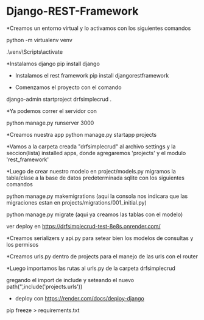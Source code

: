 # Django-REST-Framework
*Creamos un entorno virtual y lo activamos con los siguientes comandos

python -m virtualenv venv

.\venv\Scripts\activate 

*Instalamos django
pip install django

* Instalamos el rest framework
pip install djangorestframework


* Comenzamos el proyecto con el comando

django-admin startproject drfsimplecrud .

*Ya podemos correr el servidor con

python manage.py runserver 3000

*Creamos nuestra app
python manage.py startapp projects

*Vamos a la carpeta creada "drfsimplecrud"
al archivo settings y la seccion(lista) installed apps, donde agregaremos
'projects' y el modulo 'rest_framework'

*Luego de crear nuestro modelo en project/models.py
migramos la tabla/clase a la base de datos predeterminada sqlite con los siguientes comandos

python manage.py makemigrations          (aqui la consola nos indicara que las migraciones estan en projects/migrations/001_initial.py)

python manage.py migrate (aqui ya creamos las tablas con el modelo)

ver deploy en https://drfsimplecrud-test-8e8s.onrender.com/

*Creamos serializers y api.py para setear bien los modelos de consultas y los permisos



*Creamos urls.py dentro de projects para el manejo de las urls con el router

*Luego importamos las rutas al urls.py de la carpeta drfsimplecrud


gregando el import de include y seteando el nuevo path('',include('projects.urls'))

* deploy con https://render.com/docs/deploy-django

pip freeze > requirements.txt
